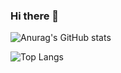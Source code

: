 ### Hi there 👋

![Anurag's GitHub stats](https://github-readme-stats.vercel.app/api?username=sodalite1204&show_icons=true&theme=nightowl)

![Top Langs](https://github-readme-stats.vercel.app/api/top-langs/?username=sodalite1204&langs_count=10&layout=compact&theme=nightowl)
<!--
**freya-k-1204/freya-k-1204** is a ✨ _special_ ✨ repository because its `README.md` (this file) appears on your GitHub profile.

Here are some ideas to get you started:

- 🔭 I’m currently working on ...
- 🌱 I’m currently learning ...
- 👯 I’m looking to collaborate on ...
- 🤔 I’m looking for help with ...
- 💬 Ask me about ...
- 📫 How to reach me: ...
- 😄 Pronouns: ...
- ⚡ Fun fact: ...
-->
